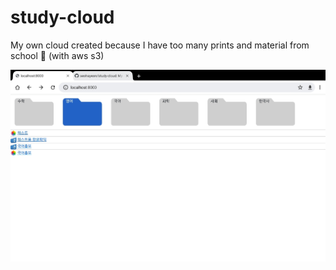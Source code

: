 # study-cloud
My own cloud created because I have too many prints and material from school 🤕 (with aws s3)

![Preview Img](https://raw.githubusercontent.com/seohayeon/study-cloud/main/resources/preview1.jpg)
